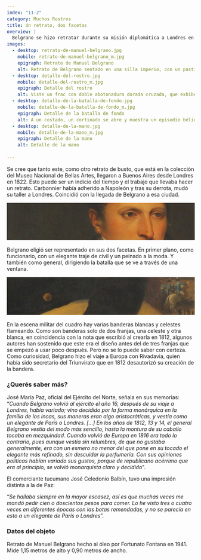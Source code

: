 ```yaml
---
index: "11-2"
category: Muchos Rostros
title: Un retrato, dos facetas
overview: |
  Belgrano se hizo retratar durante su misión diplomática a Londres en 1815. El Museo cuenta con dos copias del retrato original atribuido al artista francés François Casimir Carbonnier, conservado por el Museo Dámaso Arce, en Olavarría. 
images:
  - desktop: retrato-de-manuel-belgrano.jpg
    mobile: retrato-de-manuel-belgrano_m.jpg  
    epigraph: Retrato de Manuel Belgrano
    alt: Retrato de Belgrano sentado en una silla imperio, con un pastillero en su mano derecha.
  - desktop: detalle-del-rostro.jpg
    mobile: detalle-del-rostro_m.jpg  
    epigraph: Detalle del rostro
    alt: Viste un frac con doble abotonadura dorada cruzada, que exhibe una camisa blanca con cuello duro y lazo con jabot, pantalón y botas de caña alta.
  - desktop: detalle-de-la-batalla-de-fondo.jpg
    mobile: detalle-de-la-batalla-de-fondo_m.jpg  
    epigraph: Detalle de la batalla de fondo
    alt: A un costado, un cortinado se abre y muestra un episodio bélico. El general montado blande una espada, junto a hileras de soldados flameando banderas de dos franjas, blancas y celestes; las explosiones de los disparos de la artillería aportan dramatismo.
  - desktop: detalle-de-la-mano.jpg
    mobile: detalle-de-la-mano_m.jpg  
    epigraph: Detalle de la mano
    alt: Detalle de la mano

---
```


Se cree que tanto este, como otro retrato de busto, que está en la colección del Museo Nacional de Bellas Artes, llegaron a Buenos Aires desde Londres en 1822. Esto puede ser un indicio del tiempo y el trabajo que llevaba hacer un retrato. Carbonnier había adherido a Napoleón y tras su derrota, mudó su taller a Londres. Coincidió con la llegada de Belgrano a esa ciudad.

![Detalle del objeto](./eje11-2-a.jpg)

Belgrano eligió ser representado en sus dos facetas. En primer plano, como funcionario, con un elegante traje de civil y un peinado a la moda. Y también como general, dirigiendo la batalla que se ve a través de una ventana.

![Detalle del objeto](./eje11-2-b.jpg)


En la escena militar del cuadro hay varias banderas blancas y celestes flameando. Como son banderas solo de dos franjas, una celeste y otra blanca, en coincidencia con la nota que escribió al crearla en 1812, algunos autores han sostenido que este era el diseño antes del de tres franjas que se empezó a usar poco después. Pero no se lo puede saber con certeza. Como curiosidad, Belgrano hizo el viaje a Europa con Rivadavia, quien había sido secretario del Triunvirato que en 1812 desautorizó su creación de la bandera.

### ¿Querés saber más?
José María Paz, oficial del Ejército del Norte, señala en sus memorias:
“*Cuando Belgrano volvió al ejército el año 16, después de su viaje a Londres, había variado; vino decidido por la forma monárquica en la familia de los incas, sus maneras eran algo aristocráticas, y vestía como un elegante de París o Londres. [...] En los años de 1812, 13 y 14, el general Belgrano vestía del modo más sencillo, hasta la montura de su caballo tocaba en mezquindad. Cuando volvió de Europa en 1816 era todo lo contrario, pues aunque vestía sin relumbres, de que no gustaba generalmente, era con un esmero no menor del que pone en su tocado el elegante más refinado, sin descuidar la perfumería. Con sus opiniones políticas habían variado sus gustos, porque de republicano acérrimo que era al principio, se volvió monarquista claro y decidido*".

El comerciante tucumano José Celedonio Balbín, tuvo una impresión distinta a la de Paz:

“*Se hallaba siempre en la mayor escasez, así es que muchas veces me mandó pedir cien o doscientos pesos para comer. Lo he visto tres o cuatro veces en diferentes épocas con las botas remendadas, y no se parecía en esto a un elegante de París o Londres*”.

### Datos del objeto
Retrato de Manuel Belgrano hecho al óleo por Fortunato Fontana en 1941. Mide 1,15 metros de alto y 0,90 metros de ancho.



